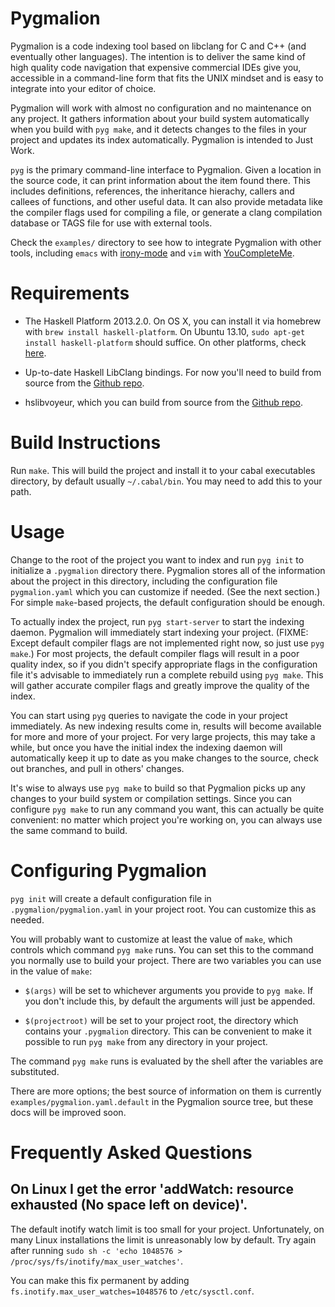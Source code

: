 Pygmalion
=========

Pygmalion is a code indexing tool based on libclang for C and C++ (and
eventually other languages). The intention is to deliver the same kind of high
quality code navigation that expensive commercial IDEs give you, accessible in a
command-line form that fits the UNIX mindset and is easy to integrate into your
editor of choice.

Pygmalion will work with almost no configuration and no maintenance on any
project. It gathers information about your build system automatically when you
build with `pyg make`, and it detects changes to the files in your project and
updates its index automatically. Pygmalion is intended to Just Work.

`pyg` is the primary command-line interface to Pygmalion. Given a location in
the source code, it can print information about the item found there. This
includes definitions, references, the inheritance hierachy, callers and callees
of functions, and other useful data.  It can also provide metadata like the
compiler flags used for compiling a file, or generate a clang compilation
database or TAGS file for use with external tools.

Check the `examples/` directory to see how to integrate Pygmalion with
other tools, including `emacs` with
[irony-mode](https://github.com/Sarcasm/irony-mode) and `vim` with
[YouCompleteMe](https://github.com/Valloric/YouCompleteMe).

Requirements
============

- The Haskell Platform 2013.2.0. On OS X, you can install it via homebrew with
  `brew install haskell-platform`. On Ubuntu 13.10, `sudo apt-get install
  haskell-platform` should suffice. On other platforms, check
  [here](http://www.haskell.org/platform/).

- Up-to-date Haskell LibClang bindings. For now you'll need to build from source
  from the [Github repo](https://github.com/chetant/LibClang/tree/master).

- hslibvoyeur, which you can build from source from the
  [Github repo](https://github.com/sethfowler/hslibvoyeur/tree/master).

Build Instructions
==================

Run `make`. This will build the project and install it to your cabal executables
directory, by default usually `~/.cabal/bin`. You may need to add this to your
path.

Usage
=====

Change to the root of the project you want to index and run `pyg init` to
initialize a `.pygmalion` directory there. Pygmalion stores all of the
information about the project in this directory, including the configuration
file `pygmalion.yaml` which you can customize if needed. (See the next section.)
For simple `make`-based projects, the default configuration should be enough.

To actually index the project, run `pyg start-server` to start the indexing
daemon. Pygmalion will immediately start indexing your project. (FIXME: Except
default compiler flags are not implemented right now, so just use `pyg make`.)
For most projects, the default compiler flags will result in a poor quality
index, so if you didn't specify appropriate flags in the configuration file it's
advisable to immediately run a complete rebuild using `pyg make`. This will
gather accurate compiler flags and greatly improve the quality of the index.

You can start using `pyg` queries to navigate the code in your project
immediately. As new indexing results come in, results will become available for
more and more of your project. For very large projects, this may take a while,
but once you have the initial index the indexing daemon will automatically keep
it up to date as you make changes to the source, check out branches, and pull in
others' changes.

It's wise to always use `pyg make` to build so that Pygmalion picks up any
changes to your build system or compilation settings. Since you can configure
`pyg make` to run any command you want, this can actually be quite convenient:
no matter which project you're working on, you can always use the same command
to build.

Configuring Pygmalion
=====================

`pyg init` will create a default configuration file in
`.pygmalion/pygmalion.yaml` in your project root. You can customize this as
needed.

You will probably want to customize at least the value of `make`, which controls
which command `pyg make` runs. You can set this to the command you normally use
to build your project. There are two variables you can use in the value of `make`:

- `$(args)` will be set to whichever arguments you provide to `pyg make`. If you
  don't include this, by default the arguments will just be appended.

- `$(projectroot)` will be set to your project root, the directory which
  contains your `.pygmalion` directory. This can be convenient to make it
  possible to run `pyg make` from any directory in your project.

The command `pyg make` runs is evaluated by the shell after the variables are
substituted.

There are more options; the best source of information on them is currently
`examples/pygmalion.yaml.default` in the Pygmalion source tree, but these docs
will be improved soon.

Frequently Asked Questions
==========================

On Linux I get the error 'addWatch: resource exhausted (No space left on device)'.
----------------------------------------------------------------------------------

The default inotify watch limit is too small for your project. Unfortunately, on
many Linux installations the limit is unreasonably low by default. Try again
after running
`sudo sh -c 'echo 1048576 > /proc/sys/fs/inotify/max_user_watches'`.

You can make this fix permanent by adding `fs.inotify.max_user_watches=1048576`
to `/etc/sysctl.conf`.
